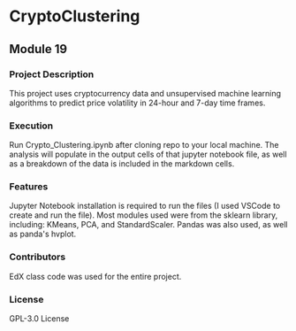# CryptoClustering
## Module 19

### Project Description
This project uses cryptocurrency data and unsupervised machine learning algorithms to predict price volatility in 24-hour and 7-day time frames. 

### Execution
Run Crypto_Clustering.ipynb after cloning repo to your local machine. The analysis will populate in the output cells of that jupyter notebook file, as well as a breakdown of the data is included in the markdown cells. 

### Features
Jupyter Notebook installation is required to run the files (I used VSCode to create and run the file). Most modules used were from the sklearn library, including: KMeans, PCA, and StandardScaler. Pandas was also used, as well as panda's hvplot. 

### Contributors
EdX class code was used for the entire project.

### License
GPL-3.0 License

